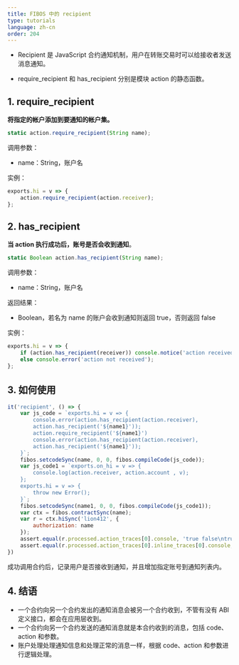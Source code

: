 ```yaml
---
title: FIBOS 中的 recipient
type: tutorials
language: zh-cn
order: 204
---
```


* Recipient 是 JavaScript 合约通知机制，用户在转账交易时可以给接收者发送消息通知。

* require_recipient 和 has_recipient 分别是模块 action 的静态函数。

## 1. require_recipient

**将指定的帐户添加到要通知的帐户集。**

```javascript
static action.require_recipient(String name);
```

调用参数：

* name：String，账户名

实例：

```javascript
exports.hi = v => {
    action.require_recipient(action.receiver);
};
```

## 2. has_recipient

**当 action 执行成功后，账号是否会收到通知**。

```javascript
static Boolean action.has_recipient(String name);
```

调用参数：

* name：String，账户名

返回结果：

* Boolean，若名为 name 的账户会收到通知则返回 true，否则返回 false

实例：

```javascript
exports.hi = v => {
    if (action.has_recipient(receiver)) console.notice('action received')
    else console.error('action not received');
};
```

## 3. 如何使用

```javascript
it('recipient', () => {
    var js_code = `exports.hi = v => {
        console.error(action.has_recipient(action.receiver),   
        action.has_recipient('${name1}'));
        action.require_recipient('${name1}')
        console.error(action.has_recipient(action.receiver),
        action.has_recipient('${name1}'));
    }`;
    fibos.setcodeSync(name, 0, 0, fibos.compileCode(js_code));
    var js_code1 = `exports.on_hi = v => {
        console.log(action.receiver, action.account , v);
    };
    exports.hi = v => {
        throw new Error();
    }`;
    fibos.setcodeSync(name1, 0, 0, fibos.compileCode(js_code1));
    var ctx = fibos.contractSync(name);
    var r = ctx.hiSync('lion412', {
        authorization: name
    });
    assert.equal(r.processed.action_traces[0].console, 'true false\ntrue true\n');
    assert.equal(r.processed.action_traces[0].inline_traces[0].console, `${name1} ${name} lion412\n`);
})
```

成功调用合约后，记录用户是否接收到通知，并且增加指定账号到通知列表内。

## 4. 结语

* 一个合约向另一个合约发出的通知消息会被另一个合约收到，不管有没有 ABI 定义接口，都会在应用层收到。
* 一个合约向另一个合约发送的通知消息就是本合约收到的消息，包括 code、action 和参数。
* 账户处理处理通知信息和处理正常的消息一样，根据 code、action 和参数进行逻辑处理。